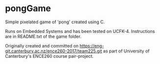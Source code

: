 # pongGame
Simple pixelated game of 'pong' created using C. 

Runs on Embedded Systems and has been tested on UCFK-4. Instructions are in README.txt of the game folder.

Originally created and committed on https://eng-git.canterbury.ac.nz/ence260-2017/team225.git as part of University of Canterbury's ENCE260 course pair-project.
